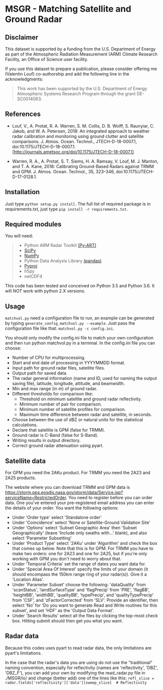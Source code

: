 # MSGR - Matching Satellite and Ground Radar

## Disclaimer

This dataset is supported by a funding from the U.S. Department of Energy as part of the Atmospheric Radiation Measurement (ARM) Climate Research Facility, an Office of Science user facility.

If you use this dataset to prepare a publication, please consider offering me (Valentin Louf) co-authorship and add the following line in the acknowledgments:

> This work has been supported by the U.S. Department of Energy Atmospheric Systems Research Program through the grant DE-SC0014063.

## References

- Louf, V., A. Protat, R. A. Warren, S. M. Collis, D. B. Wolff, S. Raunyiar, C. Jakob, and W. A. Petersen, 2018: An integrated approach to weather radar calibration and monitoring using ground clutter and satellite comparisons. J. Atmos. Ocean. Technol., JTECH-D-18-0007.1, doi:10.1175/JTECH-D-18-0007.1. [http://journals.ametsoc.org/doi/10.1175/JTECH-D-18-0007.1]

- Warren, R. A., A. Protat, S. T. Siems, H. A. Ramsay, V. Louf, M. J. Manton, and T. A. Kane, 2018: Calibrating Ground-Based Radars against TRMM and GPM. J. Atmos. Ocean. Technol., 35, 323–346, doi:10.1175/JTECH-D-17-0128.1. 


## Installation

Just type `python setup.py install`. The full list of required package is in requirements.txt, just type `pip install -r requirements.txt`.

## Required modules

You will need:
>- Python ARM Radar Toolkit [(Py-ART) ][1]
>- [SciPy][2]
>- [NumPy][2]
>- Python Data Analysis Library [(pandas)][3]
>- [Pyproj][4]
>- h5py
>- netCDF4

This code has been tested and conceived on Python 3.5 and Python 3.6. It will *NOT* work with python 2.X versions.

## Usage

`matchvol.py` need a configuration file to run, an example can be generated by typing `generate_config_matchvol.py --example`. Just pass the configuration file like that: `matchvol.py -c config.ini`.

You should only modify the config.ini file to match your own configuration and then run python matchvol.py in a terminal. In the config.ini file you can choose:
* Number of CPU for multiprocessing.
* Start and end date of processing in YYYYMMDD format.
* Input path for ground radar files, satellite files.
* Output path for saved data.
* The radar general information (name and ID, used for naming the output saving file), latitude, longitude, altitude, and beamwidth.
* Min and max range (in m) of ground radar.
* Different thresholds for comparison like:
    - Threshold on minimum satellite and ground radar reflectivity.
    - Minimum number of pair for comparison.
    - Minimum number of satellite profiles for comparison.
    - Maximum time difference between radar and satellite, in seconds.
* Choose between the use of dBZ or natural units for the statistical calculations.
* Declare that satellite is GPM (false for TRMM).
* Ground radar is C-Band (false for S-Band).
* Writing results in output directory.
* Correct ground radar attenuation using pyart.

## Satellite data

For GPM you need the 2AKu product. For TRMM you need the 2A23 and 2A25 products.

The website where you can download TRMM and GPM data is https://storm.pps.eosdis.nasa.gov/storm/data/Service.jsp?serviceName=RestrictedOrder. You need to register before you can order data. One you've entered your pre-registered email address you can enter the details of your order. You want the following options:
*	Under 'Order type' select 'Standalone order'
*	Under 'Coincidence' select 'None or Satellite-Ground Validation Site'
*	Under 'Options' select 'Subset Geographic Area' then 'Subset Geographically' (leave 'Include only swaths with...' blank), and also select 'Parameter Subsetting'
*	Under 'Product Type' select '2AKu' under 'Algorithm' and check the box that comes up below. Note that this is for GPM. For TRMM you have to make two orders: one for 2A23 and one for 2A25, but if you're only working with GPM you don't need to worry about that.
*	Under 'Temporal Criteria' set the range of dates you want data for.
*	Under 'Special Area Of Interest' specify the limits of your domain (it should encompass the 150km range ring of your radar(s)). Give it a 'Location Alias'.
*	Under 'Parameter Subset' choose the following: 'dataQuality' from 'scanStatus', 'landSurfaceType' and 'flagPrecip' from 'PRE', 'flagBB', 'heightBB', 'widthBB', 'qualityBB', 'typePrecip', and 'qualityTypePrecip' from 'CSF', and 'zFactorCorrected' from 'SLV'. Provide an identifier, then select 'No' for 'Do you want to generate Read and Write routines for this subset', and set 'HDF' as the 'Output Data Format'.
*	Under 'Search Results' select all the files by clicking the top-most check box.
Hitting submit should then get you what you want.

## Radar data

Because this codes uses pyart to read radar data, the only limitations are pyart's limitations.

In the case that the radar's data you are using do not use the "traditional" naming convention, especially for reflectivity (names are 'reflectivity', 'DBZ', 'DBZ_F'), you can add your own by modifying the read_radar.py file in ./MSGR/io/ and change (better add) one of the lines like this: `refl_slice = radar.fields['reflectivity']['data'][sweep_slice]  # Reflectivity`

[1]: https://github.com/ARM-DOE/pyart
[2]: http://www.scipy.org/
[3]: http://pandas.pydata.org/
[4]: http://jswhit.github.io/pyproj/
